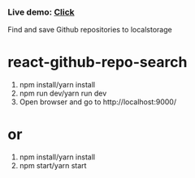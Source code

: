 ### **Live demo:** [Click](https://aleksanderkakol.github.io/react-github-search/dist)

Find and save Github repositories to localstorage


# react-github-repo-search


1. npm install/yarn install
2. npm run dev/yarn run dev
3. Open browser and go to http://localhost:9000/

# or

1. npm install/yarn install
2. npm start/yarn start
